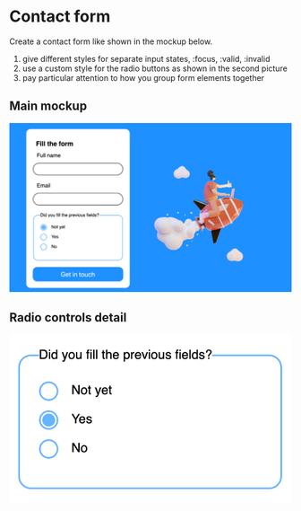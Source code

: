 # Contact form

Create a contact form like shown in the mockup below.

1. give different styles for separate input states, :focus, :valid, :invalid
1. use a custom style for the radio buttons as shown in the second picture
1. pay particular attention to how you group form elements together

## Main mockup
![](mockup.png)

## Radio controls detail
![](radio-controls.png)